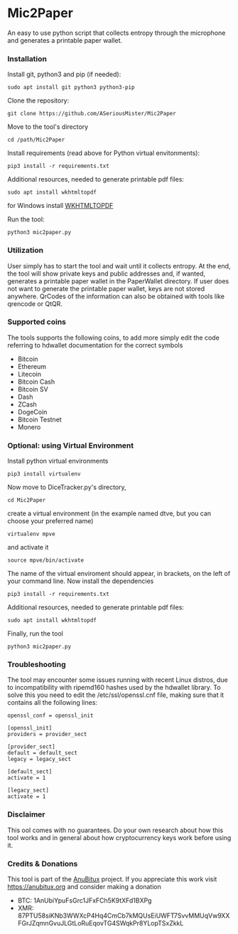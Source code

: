 # Mic2Paper
An easy to use python script that collects entropy through the microphone and generates a printable paper wallet.

### Installation
Install git, python3 and pip (if needed):
```
sudo apt install git python3 python3-pip
```
Clone the repository:
```
git clone https://github.com/ASeriousMister/Mic2Paper
```
Move to the tool's directory
```
cd /path/Mic2Paper
```
Install requirements (read above for Python virtual envitonments):
```
pip3 install -r requirements.txt
```
Additional resources, needed to generate printable pdf files:
```
sudo apt install wkhtmltopdf
```
for Windows install [WKHTMLTOPDF](https://github.com/wkhtmltopdf/wkhtmltopdf/releases/download/0.12.4/wkhtmltox-0.12.4_msvc2015-win64.exe)

Run the tool:
```
python3 mic2paper.py
```

### Utilization
User simply has to start the tool and wait until it collects entropy.
At the end, the tool will show private keys and public addresses and, if wanted, generates a printable paper wallet in the PaperWallet directory.
If user does not want to generate the printable paper wallet, keys are not stored anywhere.
QrCodes of the information can also be obtained with tools like qrencode or QtQR.

### Supported coins
The tools supports the following coins, to add more simply edit the code referring to hdwallet documentation for the correct symbols
- Bitcoin
- Ethereum
- Litecoin
- Bitcoin Cash
- Bitcoin SV
- Dash
- ZCash
- DogeCoin
- Bitcoin Testnet
- Monero

### Optional: using Virtual Environment
Install python virtual environments
```
pip3 install virtualenv
```
Now move to DiceTracker.py's directory,
```
cd Mic2Paper
```
create a virtual environment (in the example named dtve, but you can choose your preferred name)
```
virtualenv mpve
```
and activate it
```
source mpve/bin/activate
```
The name of the virtual enviroment should appear, in brackets, on the left of your command line. 
Now install the dependencies
```
pip3 install -r requirements.txt
```
Additional resources, needed to generate printable pdf files:
```
sudo apt install wkhtmltopdf
```
Finally, run the tool
```
python3 mic2paper.py
```

### Troubleshooting
The tool may encounter some issues running with recent Linux distros, due to incompatibility with ripemd160 hashes used by the hdwallet library.
To solve this you need to edit the /etc/ssl/openssl.cnf file, making sure that it contains all the following lines:
```
openssl_conf = openssl_init

[openssl_init]
providers = provider_sect

[provider_sect]
default = default_sect
legacy = legacy_sect

[default_sect]
activate = 1

[legacy_sect]
activate = 1
```
### Disclaimer
This ool comes with no guarantees. Do your own research about how this tool works and in general about how cryptocurrency keys work before using it.

### Credits & Donations
This tool is part of the [AnuBitux](https://anubitux.org) project. 
If you appreciate this work visit https://anubitux.org and consider making a donation
- BTC: 1AnUbiYpuFsGrc1JFxFCh5K9tXFd1BXPg
- XMR: 87PTU58siKNb3WWXcP4Hq4CmCb7kMQUsEiUWFT7SvvMMUqVw9XXFGrJZqmnGvuJLGtLoRuEqovTG4SWqkPr8YLopTSxZkkL


